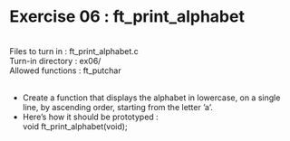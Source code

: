 # Exercise 06 : ft_print_alphabet
<br />Files to turn in : ft_print_alphabet.c
<br />Turn-in directory : ex06/ 
<br />Allowed functions : ft_putchar
<br /><br />
- Create a function that displays the alphabet in lowercase, on a single line, by ascending order, starting from the letter ’a’.
- Here’s how it should be prototyped :
<br />void ft_print_alphabet(void);
